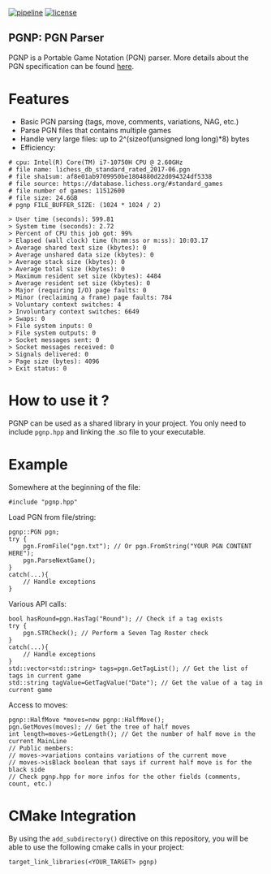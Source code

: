 [![pipeline](https://gitlab.com/manzerbredes/pgnp/badges/master/pipeline.svg)](https://gitlab.com/manzerbredes/pgnp/-/commits/master)
[![license](https://img.shields.io/badge/License-LGPL_v3-blue.svg)](https://www.gnu.org/licenses/lgpl-3.0)

## PGNP: PGN Parser

PGNP is a Portable Game Notation (PGN) parser. More details about the
PGN specification can be found [here](https://www.chessclub.com/help/PGN-spec).

# Features
- Basic PGN parsing (tags, move, comments, variations, NAG, etc.)
- Parse PGN files that contains multiple games
- Handle very large files: up to 2^(sizeof(unsigned long long)*8) bytes
- Efficiency:

<b></b>

    # cpu: Intel(R) Core(TM) i7-10750H CPU @ 2.60GHz
    # file name: lichess_db_standard_rated_2017-06.pgn
    # file sha1sum: af8e01ab9709950be1804880d22d094324df5338
    # file source: https://database.lichess.org/#standard_games
    # file number of games: 11512600
    # file size: 24.6GB
    # pgnp FILE_BUFFER_SIZE: (1024 * 1024 / 2)

	> User time (seconds): 599.81
	> System time (seconds): 2.72
	> Percent of CPU this job got: 99%
	> Elapsed (wall clock) time (h:mm:ss or m:ss): 10:03.17
	> Average shared text size (kbytes): 0
	> Average unshared data size (kbytes): 0
	> Average stack size (kbytes): 0
	> Average total size (kbytes): 0
	> Maximum resident set size (kbytes): 4484
	> Average resident set size (kbytes): 0
	> Major (requiring I/O) page faults: 0
	> Minor (reclaiming a frame) page faults: 784
	> Voluntary context switches: 4
	> Involuntary context switches: 6649
	> Swaps: 0
	> File system inputs: 0
	> File system outputs: 0
	> Socket messages sent: 0
	> Socket messages received: 0
	> Signals delivered: 0
	> Page size (bytes): 4096
	> Exit status: 0


# How to use it ?
PGNP can be used as a shared library in your project.
You only need to include `pgnp.hpp` and linking the .so file to your
executable.

# Example
Somewhere at the beginning of the file:

    #include "pgnp.hpp"
Load PGN from file/string:

    pgnp::PGN pgn;
    try {
        pgn.FromFile("pgn.txt"); // Or pgn.FromString("YOUR PGN CONTENT HERE");
        pgn.ParseNextGame();
    }
    catch(...){
        // Handle exceptions
    }
Various API calls:

    bool hasRound=pgn.HasTag("Round"); // Check if a tag exists
    try {
        pgn.STRCheck(); // Perform a Seven Tag Roster check
    }
    catch(...){
        // Handle exceptions
    }
    std::vector<std::string> tags=pgn.GetTagList(); // Get the list of tags in current game
    std::string tagValue=GetTagValue("Date"); // Get the value of a tag in current game
Access to moves:

    pgnp::HalfMove *moves=new pgnp::HalfMove();
    pgn.GetMoves(moves); // Get the tree of half moves
    int length=moves->GetLength(); // Get the number of half move in the current MainLine
    // Public members:
    // moves->variations contains variations of the current move
    // moves->isBlack boolean that says if current half move is for the black side
    // Check pgnp.hpp for more infos for the other fields (comments, count, etc.)

# CMake Integration
By using the `add_subdirectory()` directive on this repository, you will be able to use the following cmake calls in your project:

    target_link_libraries(<YOUR_TARGET> pgnp)


